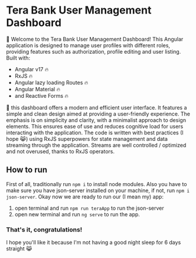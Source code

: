 # Tera Bank User Management Dashboard 
🫡 Welcome to the Tera Bank User Management Dashboard! This Angular application is designed to manage user profiles with different roles, providing features such as authorization, profile editing and user listing.
Built with:
* Angular v17 🔥
* RxJS 🔥
* Angular lazy loading Routes 🔥
* Angular Material 🔥
* and Reactive Forms 🔥
  
🚀 this dashboard offers a modern and efficient user interface. It features a simple and clean design aimed at providing a user-friendly experience. The emphasis is on simplicity and clarity, with a minimalist approach to design elements. This ensures ease of use and reduces cognitive load for users interacting with the application. The code is written with best practices (I hope 😹) using RxJS superpowers for state management and data streaming through the application. Streams are well controlled / optimized and not overused, thanks to RxJS operators.


## How to run

First of all, traditionally run `npm i` to install node modules.
Also you have to make sure you have json-server installed on your machine, if not, run `npm i json-server`.
Okay now we are ready to run our (I mean my) app:

1. open terminal and run `npm run teraApp` to run the json-server
2. open new terminal and run `ng serve` to run the app.

### That's it, congratulations!

I hope you'll like it because I'm not having a good night sleep for 6 days straight 😹
